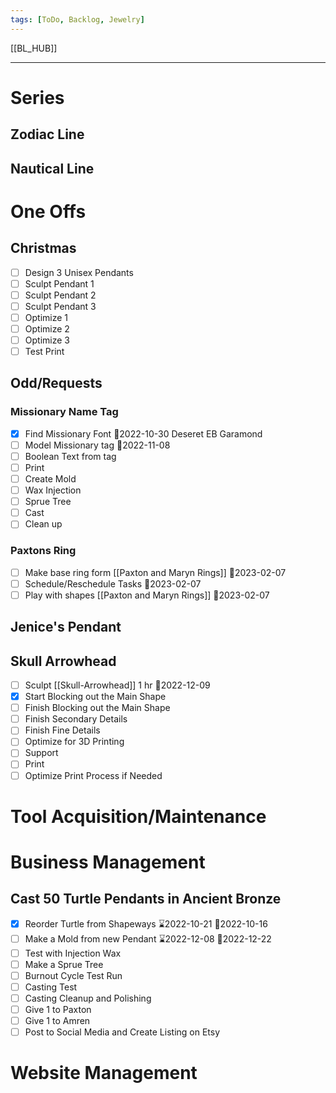 ```yaml
---
tags: [ToDo, Backlog, Jewelry]
---
```

[[BL_HUB]]

---
# Series


## Zodiac Line
## Nautical Line

# One Offs

## Christmas
- [ ] Design 3 Unisex Pendants
- [ ] Sculpt Pendant 1
- [ ] Sculpt Pendant 2
- [ ] Sculpt Pendant 3
- [ ] Optimize 1
- [ ] Optimize 2
- [ ] Optimize 3
- [ ] Test Print
## Odd/Requests
### Missionary Name Tag
- [x] Find Missionary Font 📆2022-10-30
		Deseret 
		EB Garamond 
- [ ] Model Missionary tag 📆2022-11-08
- [ ] Boolean Text from tag
- [ ] Print
- [ ] Create Mold
- [ ] Wax Injection
- [ ] Sprue Tree
- [ ] Cast
- [ ] Clean up

### Paxtons Ring
- [ ] Make base ring form [[Paxton and Maryn Rings]] 📆2023-02-07
- [ ] Schedule/Reschedule Tasks 📆2023-02-07
- [ ] Play with shapes [[Paxton and Maryn Rings]] 📆2023-02-07
## Jenice's Pendant 
## Skull Arrowhead
- [ ] Sculpt [[Skull-Arrowhead]] 1 hr 📆2022-12-09
- [x] Start Blocking out the Main Shape
- [ ] Finish Blocking out the Main Shape
- [ ] Finish Secondary Details
- [ ] Finish Fine Details
- [ ] Optimize for 3D Printing
- [ ] Support
- [ ] Print
- [ ] Optimize Print Process if Needed

# Tool Acquisition/Maintenance 

# Business Management
## Cast 50 Turtle Pendants in Ancient Bronze
- [x] Reorder Turtle from Shapeways ⌛2022-10-21 📆2022-10-16
- [ ] Make a Mold from new Pendant ⌛2022-12-08 📆2022-12-22
- [ ] Test with Injection Wax
- [ ] Make a Sprue Tree
- [ ] Burnout Cycle Test Run
- [ ] Casting Test
- [ ] Casting Cleanup and Polishing
- [ ] Give 1 to Paxton
- [ ] Give 1 to Amren
- [ ] Post to Social Media and Create Listing on Etsy

# Website Management

